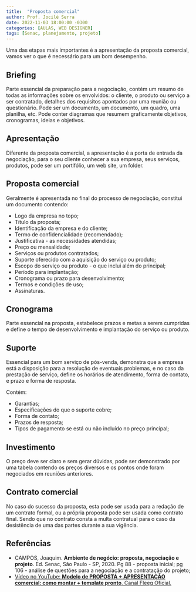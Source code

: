 ```yaml
---
title:  "Proposta comercial"
author: Prof. Jocilé Serra
date: 2022-11-03 18:00:00 -0300
categories: [AULAS, WEB DESIGNER]
tags: [Senac, planejamento, projeto]
---
```

Uma das etapas mais importantes é a apresentação da proposta comercial, vamos ver o que é necessário para um bom desempenho.

## Briefing

Parte essencial da preparação para a negociação, contém um resumo de todas as informações sobre os envolvidos: o cliente, o produto ou serviço a ser contratado, detalhes dos requisitos apontados por uma reunião ou questionário. Pode ser um documento, um documento, um quadro, uma planilha, etc. Pode conter diagramas que resumem graficamente objetivos, cronogramas, ideias e objetivos.

## Apresentação

Diferente da proposta comercial, a apresentação é a porta de entrada da negociação, para o seu cliente conhecer a sua empresa, seus serviços, produtos, pode ser um portifólio, um web site, um folder.

## Proposta comercial

Geralmente é apresentada no final do processo de negociação, constitui um documento contendo:

- Logo da empresa no topo;
- Título da proposta;
- Identificação da empresa e do cliente;
- Termo de confidencialidade (recomendado);
- Justificativa - as necessidades atendidas;
- Preço ou mensalidade;
- Serviços ou produtos contratados;
- Suporte oferecido com a aquisição do serviço ou produto;
- Escopo do serviço ou produto - o que inclui além do principal;
- Período para implantação;
- Cronograma ou prazo para desenvolvimento;
- Termos e condições de uso;
- Assinaturas.

## Cronograma

Parte essencial na proposta, estabelece prazos e metas a serem cumpridas e define o tempo de desenvolvimento e implantação do serviço ou produto.

## Suporte

Essencial para um bom serviço de pós-venda, demonstra que a empresa está a disposição para a resolução de eventuais problemas, e no caso da prestação de serviço, define os horários de atendimento, forma de contato, e prazo e forma de resposta.

Contém:

- Garantias;
- Especificações do que o suporte cobre;
- Forma de contato;
- Prazos de resposta;
- Tipos de pagamento se está ou não incluído no preço principal;

## Investimento

O preço deve ser claro e sem gerar dúvidas, pode ser demonstrado por uma tabela contendo os preços diversos e os pontos onde foram negociados em reuniões anteriores.

## Contrato comercial

No caso do sucesso da proposta, esta pode ser usada para a redação de um contrato formal, ou a própria proposta pode ser usada como contrato final. Sendo que no contrato consta a multa contratual para o caso da desistência de uma das partes durante a sua vigência.

## Referências

- CAMPOS, Joaquim. **Ambiente de negócio: proposta, negociação e projeto**. Ed. Senac, São Paulo - SP, 2020. Pg 88 - proposta inicial; pg 106 - análise de questões para a negociação e a contratação do projeto;
- [Vídeo no YouTube: **Modelo de PROPOSTA + APRESENTAÇÃO comercial: como montar + template pronto**. Canal Fleeg Oficial.](https://www.youtube.com/watch?v=q95XzrF1BxM&list=PLUXaucHil-CQml4QxMT_78_yyHKs4Ypmh)
